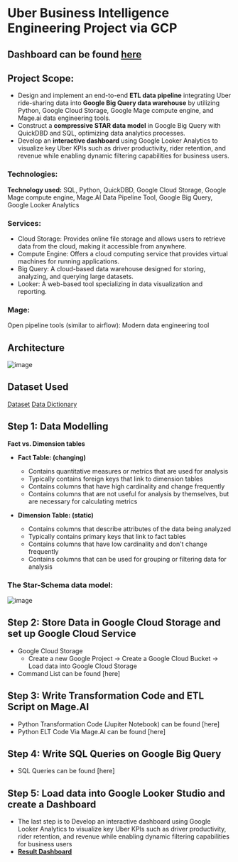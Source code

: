 # Uber Business Intelligence Engineering Project via GCP

## Dashboard can be found [here](https://lookerstudio.google.com/reporting/31de764d-ec5a-43f4-a6e1-229e24c0ce40)
## Project Scope: 

* Design and implement an end-to-end **ETL data pipeline** integrating Uber ride-sharing data into **Google Big Query data warehouse** by utilizing Python, Google Cloud Storage, Google Mage compute engine, and Mage.ai data engineering tools.
* Construct a **compressive STAR data model** in Google Big Query with QuickDBD and SQL, optimizing data analytics processes.
* Develop an **interactive dashboard** using Google Looker Analytics to visualize key Uber KPIs such as driver productivity, rider retention, and revenue while enabling dynamic filtering capabilities for business users.

### Technologies: 
**Technology used:** SQL, Python, QuickDBD, Google Cloud Storage, Google Mage compute engine, Mage.AI Data Pipeline Tool, Google Big Query, Google Looker Analytics

### Services:
* Cloud Storage: Provides online file storage and allows users to retrieve data from the cloud, making it accessible from anywhere.
* Compute Engine: Offers a cloud computing service that provides virtual machines for running applications.
* Big Query: A cloud-based data warehouse designed for storing, analyzing, and querying large datasets.
* Looker: A web-based tool specializing in data visualization and reporting.
### Mage: 
Open pipeline tools (similar to airflow): Modern data engineering tool

## Architecture
![image](https://github.com/MarkPhamm/Business-Intelligence-Engineer/assets/99457952/69d44bc7-4fbf-440f-be6a-486232355029)

## Dataset Used
[Dataset](https://www.nyc.gov/site/tlc/about/tlc-trip-record-data.page)
[Data Dictionary](https://www.nyc.gov/assets/tlc/downloads/pdf/data_dictionary_trip_records_yellow.pdf)


## Step 1: Data Modelling 
**Fact vs. Dimension tables**
* **Fact Table: (changing)**
  * Contains quantitative measures or metrics that are used for analysis
  * Typically contains foreign keys that link to dimension tables
  * Contains columns that have high cardinality and change frequently
  * Contains columns that are not useful for analysis by themselves, but are necessary for calculating metrics

* **Dimension Table: (static)**
  * Contains columns that describe attributes of the data being analyzed
  * Typically contains primary keys that link to fact tables
  * Contains columns that have low cardinality and don't change frequently
  * Contains columns that can be used for grouping or filtering data for analysis

### The Star-Schema data model:
![image](https://github.com/MarkPhamm/Business-Intelligence-Engineer/assets/99457952/f5b3f214-b55a-4108-aef1-bb23a16b895a)

## Step 2: Store Data in Google Cloud Storage and set up Google Cloud Service
* Google Cloud Storage
  * Create a new Google Project → Create a Google Cloud Bucket → Load data into Google Cloud Storage
* Command List can be found [here]
## Step 3: Write Transformation Code and ETL Script on Mage.AI
* Python Transformation Code (Jupiter Notebook) can be found [here]
* Python ELT Code Via Mage.AI can be found [here]

## Step 4: Write SQL Queries on Google Big Query
* SQL Queries can be found [here]

## Step 5: Load data into Google Looker Studio and create a Dashboard 
* The last step is to Develop an interactive dashboard using Google Looker Analytics to visualize key Uber KPIs such as driver productivity, rider retention, and revenue while enabling dynamic filtering capabilities for business users
* [**Result Dashboard**](https://lookerstudio.google.com/reporting/31de764d-ec5a-43f4-a6e1-229e24c0ce40)
